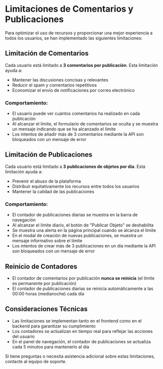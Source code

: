 # Limitaciones de Comentarios y Publicaciones

Para optimizar el uso de recursos y proporcionar una mejor experiencia a todos los usuarios, se han implementado las siguientes limitaciones:

## Limitación de Comentarios

Cada usuario está limitado a **3 comentarios por publicación**. Esta limitación ayuda a:

- Mantener las discusiones concisas y relevantes
- Reducir el spam y comentarios repetitivos
- Economizar el envío de notificaciones por correo electrónico

### Comportamiento:

- El usuario puede ver cuántos comentarios ha realizado en cada publicación
- Al alcanzar el límite, el formulario de comentarios se oculta y se muestra un mensaje indicando que se ha alcanzado el límite
- Los intentos de añadir más de 3 comentarios mediante la API son bloqueados con un mensaje de error

## Limitación de Publicaciones

Cada usuario está limitado a **3 publicaciones de objetos por día**. Esta limitación ayuda a:

- Prevenir el abuso de la plataforma
- Distribuir equitativamente los recursos entre todos los usuarios
- Mantener la calidad de las publicaciones

### Comportamiento:

- El contador de publicaciones diarias se muestra en la barra de navegación
- Al alcanzar el límite diario, el botón de "Publicar Objeto" se deshabilita
- Se muestra una alerta en la página principal cuando se alcanza el límite
- En el modal de creación de nuevas publicaciones, se muestra un mensaje informativo sobre el límite
- Los intentos de crear más de 3 publicaciones en un día mediante la API son bloqueados con un mensaje de error

## Reinicio de Contadores

- El contador de comentarios por publicación **nunca se reinicia** (el límite es permanente por publicación)
- El contador de publicaciones diarias se reinicia automáticamente a las 00:00 horas (medianoche) cada día

## Consideraciones Técnicas

- Las limitaciones se implementan tanto en el frontend como en el backend para garantizar su cumplimiento
- Los contadores se actualizan en tiempo real para reflejar las acciones del usuario
- En el panel de navegación, el contador de publicaciones se actualiza cada 5 minutos para mantenerlo al día

Si tiene preguntas o necesita asistencia adicional sobre estas limitaciones, contacte al equipo de soporte.
